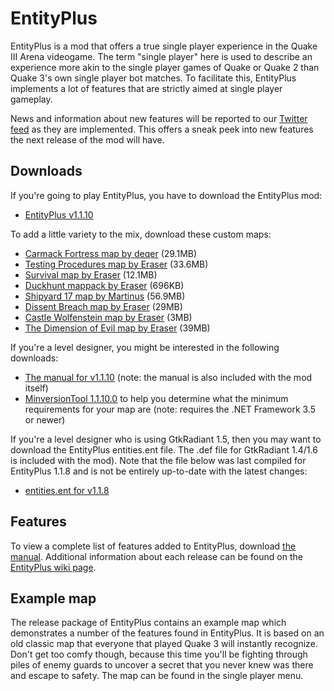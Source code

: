 # EntityPlus
EntityPlus is a mod that offers a true single player experience in the Quake III Arena videogame. The term "single player" here is used to describe an experience more akin to the single player games of Quake or Quake 2 than Quake 3's own single player bot matches. To facilitate this, EntityPlus implements a lot of features that are strictly aimed at single player gameplay.

News and information about new features will be reported to our [Twitter feed](https://twitter.com/#!/EntityPlus) as they are implemented. This offers a sneak peek into new features the next release of the mod will have.


## Downloads

If you're going to play EntityPlus, you have to download the EntityPlus mod:
* [EntityPlus v1.1.10](https://github.com/TheEnginesOfCreation/EntityPlus/releases/tag/1.1.10)

To add a little variety to the mix, download these custom maps:
* [Carmack Fortress map by deqer](https://storage.googleapis.com/google-code-archive-downloads/v2/code.google.com/entityplus/krep1.zip) (29.1MB)
* [Testing Procedures map by Eraser](https://code.google.com/p/entityplus/downloads/detail?name=ep_procedures-v5.zip) (33.6MB)
* [Survival map by Eraser](https://code.google.com/p/entityplus/downloads/detail?name=ep_survival-v1.zip) (12.1MB) 
* [Duckhunt mappack by Eraser](https://dl.dropboxusercontent.com/u/18687963/theenginesofcreation/ep_duckhunt.zip) (696KB)
* [Shipyard 17 map by Martinus](http://www.quake3world.com/forum/viewtopic.php?f=10&t=51412) (56.9MB)
* [Dissent Breach map by Eraser](http://www.theenginesofcreation.com/content.php?id=addons/ep_dissent) (29MB)
* [Castle Wolfenstein map by Eraser](http://www.theenginesofcreation.com/content.php?id=addons/ep_wolf3d) (3MB)
* [The Dimension of Evil map by Eraser](http://www.theenginesofcreation.com/content.php?id=addons/ep_evil) (39MB)

If you're a level designer, you might be interested in the following downloads:
* [The manual for v1.1.10](https://github.com/TheEnginesOfCreation/EntityPlus/releases/download/1.1.10/manual-1.1.10.pdf) (note: the manual is also included with the mod itself)
* [MinversionTool 1.1.10.0](https://github.com/TheEnginesOfCreation/EntityPlus/releases/download/1.1.10/minversiontool-1.1.10.0.zip) to help you determine what the minimum requirements for your map are (note: requires the .NET Framework 3.5 or newer)

If you're a level designer who is using GtkRadiant 1.5, then you may want to download the EntityPlus entities.ent file. The .def file for GtkRadiant 1.4/1.6 is included with the mod). Note that the file below was last compiled for EntityPlus 1.1.8 and is not be entirely up-to-date with the latest changes:
* [entities.ent for v1.1.8](https://github.com/TheEnginesOfCreation/EntityPlus/releases/download/1.1.8/entities.ent)

## Features

To view a complete list of features added to EntityPlus, download [the manual](https://github.com/TheEnginesOfCreation/EntityPlus/releases/download/1.1.10/manual-1.1.10.pdf). Additional information about each release can be found on the [EntityPlus wiki page](https://github.com/TheEnginesOfCreation/EntityPlus/blob/wiki/Index.md). 

## Example map
The release package of EntityPlus contains an example map which demonstrates a number of the features found in EntityPlus. It is based on an old classic map that everyone that played Quake 3 will instantly recognize. Don't get too comfy though, because this time you'll be fighting through piles of enemy guards to uncover a secret that you never knew was there and escape to safety. The map can be found in the single player menu. 
